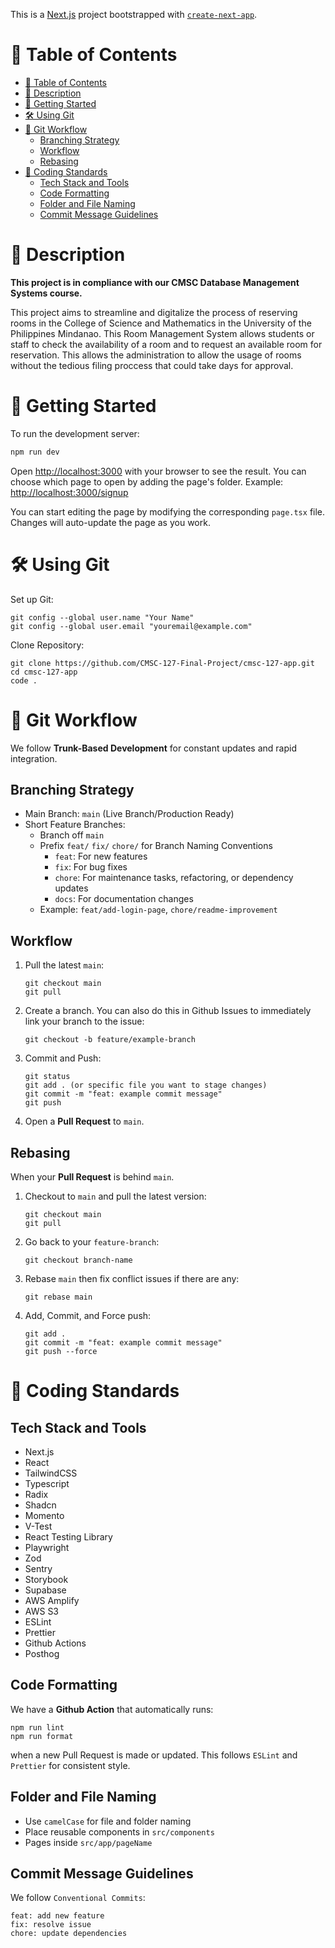 This is a [Next.js](https://nextjs.org) project bootstrapped with [`create-next-app`](https://nextjs.org/docs/app/api-reference/cli/create-next-app).

# 📑 Table of Contents

- [📑 Table of Contents](#-table-of-contents)
- [📓 Description](#-description)
- [🚀 Getting Started](#-getting-started)
- [🛠️ Using Git](#️-using-git)
- [🌳 Git Workflow](#-git-workflow)
  - [Branching Strategy](#branching-strategy)
  - [Workflow](#workflow)
  - [Rebasing](#rebasing)
- [📝 Coding Standards](#-coding-standards)
  - [Tech Stack and Tools](#tech-stack-and-tools)
  - [Code Formatting](#code-formatting)
  - [Folder and File Naming](#folder-and-file-naming)
  - [Commit Message Guidelines](#commit-message-guidelines)

# 📓 Description

**This project is in compliance with our CMSC Database Management Systems course.**

This project aims to streamline and digitalize the process of reserving rooms in the College of Science and Mathematics in the University of the Philippines Mindanao. This Room Management System allows students or staff to check the availability of a room and to request an available room for reservation. This allows the administration to allow the usage of rooms without the tedious filing proccess that could take days for approval.

# 🚀 Getting Started

To run the development server:

```bash
npm run dev
```

Open [http://localhost:3000](http://localhost:3000) with your browser to see the result. You can choose which page to open by adding the page's folder. Example: [http://localhost:3000/signup](http://localhost:3000/signup)

You can start editing the page by modifying the corresponding `page.tsx` file. Changes will auto-update the page as you work.

# 🛠️ Using Git

Set up Git:

```
git config --global user.name "Your Name"
git config --global user.email "youremail@example.com"
```

Clone Repository:

```
git clone https://github.com/CMSC-127-Final-Project/cmsc-127-app.git
cd cmsc-127-app
code .
```

# 🌳 Git Workflow

We follow **Trunk-Based Development** for constant updates and rapid integration.

## Branching Strategy

- Main Branch: `main` (Live Branch/Production Ready)
- Short Feature Branches:
  - Branch off `main`
  - Prefix `feat/` `fix/` `chore/` for Branch Naming Conventions
    - `feat`: For new features
    - `fix`: For bug fixes
    - `chore`: For maintenance tasks, refactoring, or dependency updates
    - `docs`: For documentation changes
  - Example: `feat/add-login-page`, `chore/readme-improvement`

## Workflow

1. Pull the latest `main`:
   ```
   git checkout main
   git pull
   ```
2. Create a branch. You can also do this in Github Issues to immediately link your branch to the issue:
   ```
   git checkout -b feature/example-branch
   ```
3. Commit and Push:
   ```
   git status
   git add . (or specific file you want to stage changes)
   git commit -m "feat: example commit message"
   git push
   ```
4. Open a **Pull Request** to `main`.

## Rebasing

When your **Pull Request** is behind `main`.

1. Checkout to `main` and pull the latest version:
   ```
   git checkout main
   git pull
   ```
2. Go back to your `feature-branch`:
   ```
   git checkout branch-name
   ```
3. Rebase `main` then fix conflict issues if there are any:
   ```
   git rebase main
   ```
4. Add, Commit, and Force push:
   ```
   git add .
   git commit -m "feat: example commit message"
   git push --force
   ```

# 📝 Coding Standards

## Tech Stack and Tools

- Next.js
- React
- TailwindCSS
- Typescript
- Radix
- Shadcn
- Momento
- V-Test
- React Testing Library
- Playwright
- Zod
- Sentry
- Storybook
- Supabase
- AWS Amplify
- AWS S3
- ESLint
- Prettier
- Github Actions
- Posthog

## Code Formatting

We have a **Github Action** that automatically runs:

```
npm run lint
npm run format
```

when a new Pull Request is made or updated. This follows `ESLint` and `Prettier` for consistent style.

## Folder and File Naming

- Use `camelCase` for file and folder naming
- Place reusable components in `src/components`
- Pages inside `src/app/pageName`

## Commit Message Guidelines

We follow `Conventional Commits`:

```
feat: add new feature
fix: resolve issue
chore: update dependencies
```
